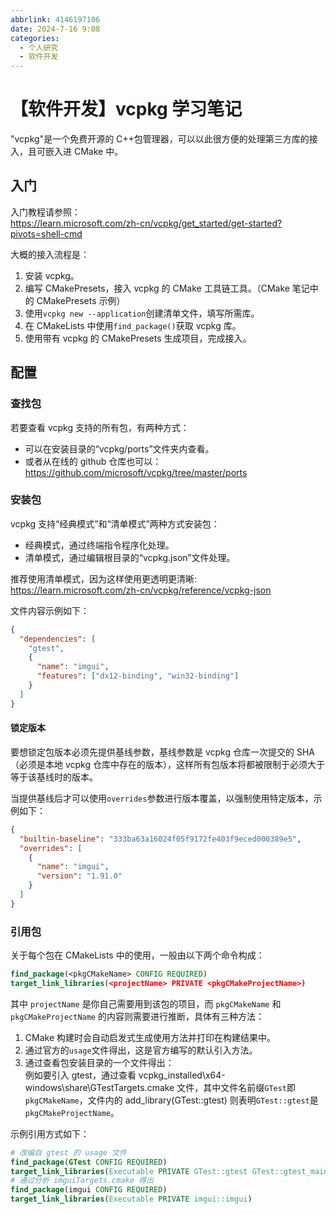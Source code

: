 ```yaml
---
abbrlink: 4146197106
date: 2024-7-16 9:08
categories:
  - 个人研究
  - 软件开发
---
```


# 【软件开发】vcpkg 学习笔记

"vcpkg"是一个免费开源的 C++包管理器，可以以此很方便的处理第三方库的接入，且可嵌入进 CMake 中。

## 入门

入门教程请参照：  
https://learn.microsoft.com/zh-cn/vcpkg/get_started/get-started?pivots=shell-cmd

大概的接入流程是：

1. 安装 vcpkg。
2. 编写 CMakePresets，接入 vcpkg 的 CMake 工具链工具。（CMake 笔记中的 CMakePresets 示例）
3. 使用`vcpkg new --application`创建清单文件，填写所需库。
4. 在 CMakeLists 中使用`find_package()`获取 vcpkg 库。
5. 使用带有 vcpkg 的 CMakePresets 生成项目，完成接入。

## 配置

### 查找包

若要查看 vcpkg 支持的所有包，有两种方式：

- 可以在安装目录的“vcpkg/ports”文件夹内查看。
- 或者从在线的 github 仓库也可以：  
   https://github.com/microsoft/vcpkg/tree/master/ports

### 安装包

vcpkg 支持“经典模式”和“清单模式”两种方式安装包：

- 经典模式，通过终端指令程序化处理。
- 清单模式，通过编辑根目录的“vcpkg.json”文件处理。

推荐使用清单模式，因为这样使用更透明更清晰:  
https://learn.microsoft.com/zh-cn/vcpkg/reference/vcpkg-json

文件内容示例如下：

```json
{
  "dependencies": [
    "gtest",
    {
      "name": "imgui",
      "features": ["dx12-binding", "win32-binding"]
    }
  ]
}
```

#### 锁定版本

要想锁定包版本必须先提供基线参数，基线参数是 vcpkg 仓库一次提交的 SHA（必须是本地 vcpkg 仓库中存在的版本），这样所有包版本将都被限制于必须大于等于该基线时的版本。

当提供基线后才可以使用`overrides`参数进行版本覆盖，以强制使用特定版本，示例如下：

```json
{
  "builtin-baseline": "333ba63a16024f05f9172fe403f9eced000389e5",
  "overrides": [
    {
      "name": "imgui",
      "version": "1.91.0"
    }
  ]
}
```

### 引用包

关于每个包在 CMakeLists 中的使用，一般由以下两个命令构成：

```cmake
find_package(<pkgCMakeName> CONFIG REQUIRED)
target_link_libraries(<projectName> PRIVATE <pkgCMakeProjectName>)
```

其中 `projectName` 是你自己需要用到该包的项目，而 `pkgCMakeName` 和 `pkgCMakeProjectName` 的内容则需要进行推断，具体有三种方法：

1. CMake 构建时会自动启发式生成使用方法并打印在构建结果中。
2. 通过官方的`usage`文件得出，这是官方编写的默认引入方法。
3. 通过查看包安装目录的一个文件得出：  
   例如要引入 gtest，通过查看 vcpkg_installed\x64-windows\share\GTestTargets.cmake 文件，其中文件名前缀`GTest`即`pkgCMakeName`，文件内的 add_library(GTest::gtest) 则表明`GTest::gtest`是`pkgCMakeProjectName`。

示例引用方式如下：

```cmake
# 改编自 gtest 的 usage 文件
find_package(GTest CONFIG REQUIRED)
target_link_libraries(Executable PRIVATE GTest::gtest GTest::gtest_main GTest::gmock GTest::gmock_main)
# 通过分析 imguiTargets.cmake 得出
find_package(imgui CONFIG REQUIRED)
target_link_libraries(Executable PRIVATE imgui::imgui)
```
